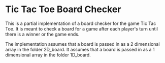 # Tic Tac Toe Board Checker

This is a partial implementation of a board checker for the game Tic Tac Toe. It is meant to check a board for a game after each player's turn until there is a winner or the game ends.

The implementation assumes that a board is passed in as a 2 dimensional array in the folder 2D_board. It assumes that a board is passed in as a 1 dimensional array in the folder 1D_board.
